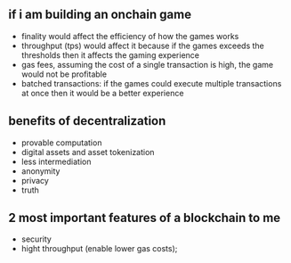 ## if i am building an onchain game

- finality would affect the efficiency of how the games works
- throughput (tps) would affect it because if the games exceeds the thresholds then it affects the gaming experience
- gas fees, assuming the cost of a single transaction is high, the game would not be profitable
- batched transactions: if the games could execute multiple transactions at once then it would be a better experience

## benefits of decentralization

- provable computation
- digital assets and asset tokenization
- less intermediation
- anonymity
- privacy
- truth

## 2 most important features of a blockchain to me

- security
- hight throughput (enable lower gas costs);

